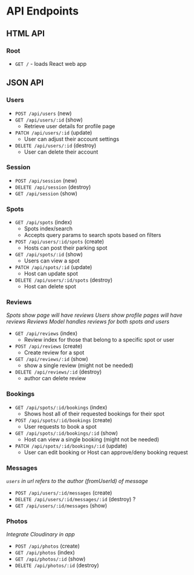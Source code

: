 # API Endpoints

## HTML API

### Root

- `GET /` - loads React web app

## JSON API

### Users

- `POST /api/users` (new)
- `GET /api/users/:id` (show)
  - Retrieve user details for profile page
- `PATCH /api/users/:id` (update)
  - User can adjust their account settings
- `DELETE /api/users/:id` (destroy)
  - User can delete their account

### Session

- `POST /api/session` (new)
- `DELETE /api/session` (destroy)
- `GET /api/session` (show)

### Spots

- `GET /api/spots` (index)
  - Spots index/search
  - Accepts query params to search spots based on filters
- `POST /api/users/:id/spots` (create)
  - Hosts can post their parking spot
- `GET /api/spots/:id` (show)
  - Users can view a spot
- `PATCH /api/spots/:id` (update)
  - Host can update spot
- `DELETE /api/users/:id/spots` (destroy)
  - Host can delete spot

### Reviews
_Spots show page will have reviews_
_Users show profile pages will have reviews_
_Reviews Model handles reviews for both spots and users_

- `GET /api/reviews` (index)
  - Review index for those that belong to a specific spot or user
- `POST /api/reviews` (create)
  - Create review for a spot
- `GET /api/reviews/:id` (show)
  - show a single review (might not be needed)
- `DELETE /api/reviews/:id` (destroy)
  - author can delete review

### Bookings

- `GET /api/spots/:id/bookings` (index)
  - Shows host all of their requested bookings for their spot
- `POST /api/spots/:id/bookings` (create)
  - User requests to book a spot
- `GET /api/spots/:id/bookings/:id` (show)
  - Host can view a single booking (might not be needed)
- `PATCH /api/spots/:id/bookings/:id` (update)
  - User can edit booking or Host can approve/deny booking request

### Messages
_`users` in url refers to the author (fromUserId) of message_

- `POST /api/users/:id/messages` (create)
- `DELETE /api/users/:id/messages/:id` (destroy) ?
- `GET /api/users/:id/messages` (show)

### Photos
_Integrate Cloudinary in app_

- `POST /api/photos` (create)
- `GET /api/photos` (index)
- `GET /api/photos/:id` (show)
- `DELETE /api/photos/:id` (destroy)
